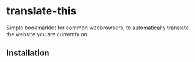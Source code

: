 # translate-this
Simple bookmarklet for common webbrowsers, to automatically translate the website you are currently on.

## Installation
